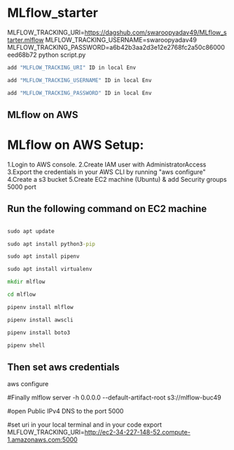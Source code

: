 # MLflow_starter

MLFLOW_TRACKING_URI=https://dagshub.com/swaroopyadav49/MLflow_starter.mlflow
MLFLOW_TRACKING_USERNAME=swaroopyadav49
MLFLOW_TRACKING_PASSWORD=a6b42b3aa2d3e12e2768fc2a50c86000eed68b72
python script.py


```cmd
add "MLFLOW_TRACKING_URI" ID in local Env
```

```cmd
add "MLFLOW_TRACKING_USERNAME" ID in local Env
```

```cmd
add "MLFLOW_TRACKING_PASSWORD" ID in local Env
```


## MLflow on AWS
# MLflow on AWS Setup:

1.Login to AWS console.
2.Create IAM user with AdministratorAccess
3.Export the credentials in your AWS CLI by running "aws configure"
4.Create a s3 bucket
5.Create EC2 machine (Ubuntu) & add Security groups 5000 port


## Run the following command on EC2 machine

```cmd

sudo apt update

sudo apt install python3-pip

sudo apt install pipenv

sudo apt install virtualenv

mkdir mlflow

cd mlflow

pipenv install mlflow

pipenv install awscli

pipenv install boto3

pipenv shell

```


## Then set aws credentials
aws configure


#Finally 
mlflow server -h 0.0.0.0 --default-artifact-root s3://mlflow-buc49

#open Public IPv4 DNS to the port 5000


#set uri in your local terminal and in your code 
export MLFLOW_TRACKING_URI=http://ec2-34-227-148-52.compute-1.amazonaws.com:5000
